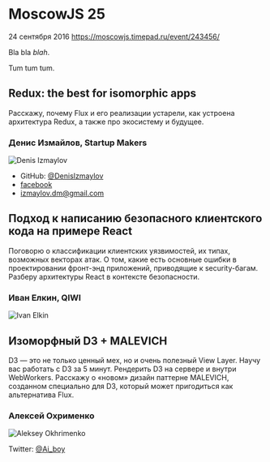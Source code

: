 # MoscowJS 25
24 сентября 2016
https://moscowjs.timepad.ru/event/243456/

Bla bla *blah*.

Tum tum tum.

## Redux: the best for isomorphic apps

Расскажу, почему Flux и его реализации устарели, как устроена архитектура
Redux, а также про экосистему и будущее.

### Денис Измайлов, Startup Makers

![Denis Izmaylov](./images/denisizmaylov.png)

* GitHub: [@DenisIzmaylov](https://github.com/DenisIzmaylov)
* [facebook](https://www.facebook.com/denis.izmaylov)
* [izmaylov.dm@gmail.com](mailto:izmaylov.dm@gmail.com)

## Подход к написанию безопасного клиентского кода на примере React


Поговорю о классификации клиентских уязвимостей, их типах, возможных
векторах атак. О том, какие есть основные ошибки в проектировании
фронт-энд приложений, приводящие к security-багам. Разберу архитектуры
React в контексте безопасности.

### Иван Елкин, QIWI

![Ivan Elkin](http://external-url.com/ivan.png)

## Изоморфный D3 + MALEVICH

D3 — это не только ценный мех, но и очень полезный View Layer. Научу вас
работать с D3 за 5 минут. Рендерить D3 на сервере и внутри WebWorkers.
Расскажу о «новом» дизайн паттерне MALEVICH, созданном специально для D3,
который может пригодиться как альтернатива Flux.

### Алексей Охрименко

![Aleksey Okhrimenko](http://alexey.com/userpic.png)

Twitter: [@Ai_boy](https://twitter.com/Ai_boy)
